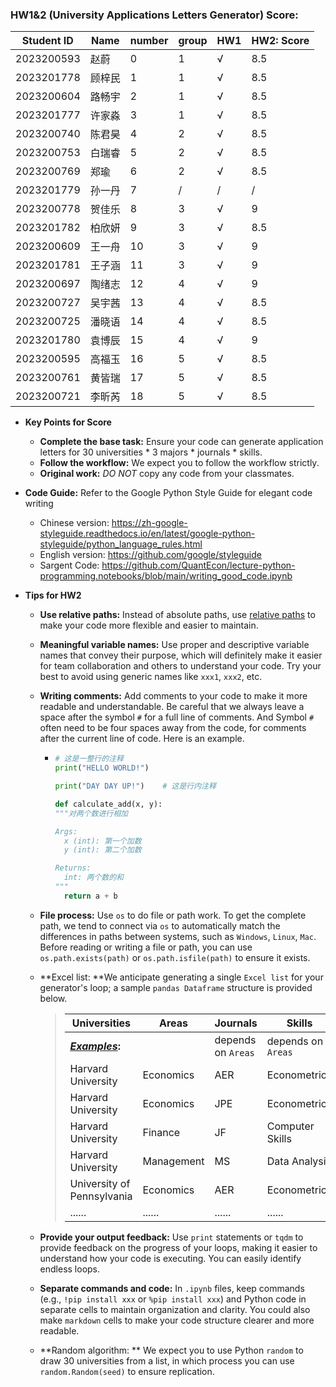 ### HW1&2 (University Applications Letters Generator) Score: 




| Student ID | Name   | number | group | HW1  | HW2: Score |
| ---------- | ------ | ------ | ----- | ---- | ---------- |
| 2023200593 | 赵蔚   | 0      | 1     | √    | 8.5        |
| 2023201778 | 顾梓民 | 1      | 1     | √    | 8.5        |
| 2023200604 | 路畅宇 | 2      | 1     | √    | 8.5        |
| 2023201777 | 许家淼 | 3      | 1     | √    | 8.5        |
| 2023200740 | 陈君昊 | 4      | 2     | √    | 8.5        |
| 2023200753 | 白瑞睿 | 5      | 2     | √    | 8.5        |
| 2023200769 | 郑瑜   | 6      | 2     | √    | 8.5        |
| 2023201779 | 孙一丹 | 7      | /     | /    | /          |
| 2023200778 | 贺佳乐 | 8      | 3     | √    | 9          |
| 2023201782 | 柏欣妍 | 9      | 3     | √    | 8.5        |
| 2023200609 | 王一舟 | 10     | 3     | √    | 9          |
| 2023201781 | 王子涵 | 11     | 3     | √    | 9          |
| 2023200697 | 陶绪志 | 12     | 4     | √    | 9          |
| 2023200727 | 吴宇茜 | 13     | 4     | √    | 8.5        |
| 2023200725 | 潘晓语 | 14     | 4     | √    | 8.5        |
| 2023201780 | 袁博辰 | 15     | 4     | √    | 9          |
| 2023200595 | 高福玉 | 16     | 5     | √    | 8.5        |
| 2023200761 | 黄皆瑞 | 17     | 5     | √    | 8.5        |
| 2023200721 | 李昕芮 | 18     | 5     | √    | 8.5        |



- **Key Points for Score**

  - **Complete the base task:** Ensure your code can generate application letters for 30 universities * 3 majors * journals * skills.
  - **Follow the workflow:** We expect you to follow the workflow strictly.
  - **Original work:** *DO NOT* copy any code from your classmates.

- **Code Guide:** Refer to the Google Python Style Guide for elegant code writing

  - Chinese version: https://zh-google-styleguide.readthedocs.io/en/latest/google-python-styleguide/python_language_rules.html
  - English version: https://github.com/google/styleguide
  - Sargent Code: https://github.com/QuantEcon/lecture-python-programming.notebooks/blob/main/writing_good_code.ipynb

- **Tips for HW2**

  - **Use relative paths:** Instead of absolute paths, use <u>relative paths</u> to make your code more flexible and easier to maintain.

  - **Meaningful variable names:** Use proper and descriptive variable names that convey their purpose, which will definitely make it easier for team collaboration and others to understand your code. Try your best to avoid using generic names like `xxx1`, `xxx2`, etc.

  - **Writing comments:** Add comments to your code to make it more readable and understandable. Be careful that we always leave a space after the symbol `#` for a full line of comments. And Symbol `#` often need to be four spaces away from the code, for comments after the current line of code. Here is an example.

    - ```python
      # 这是一整行的注释
      print("HELLO WORLD!")
      
      print("DAY DAY UP!")    # 这是行内注释
      
      def calculate_add(x, y):
      """对两个数进行相加
      
      Args:
      	x (int): 第一个加数
      	y (int): 第二个加数
      
      Returns:
      	int: 两个数的和
      """
      	return a + b
      ```

  - **File process:** Use `os` to do file or path work. To get the complete path, we tend to connect via `os` to automatically match the differences in paths between systems, such as `Windows`, `Linux`, `Mac`. Before reading or writing a file or path, you can use `os.path.exists(path)` or `os.path.isfile(path)` to ensure it exists.

  - **Excel list: **We anticipate generating a single `Excel list` for your generator's loop; a sample `pandas Dataframe` structure is provided below.

    >| **Universities**           | **Areas**  | **Journals**       | **Skills**         |
    >| -------------------------- | ---------- | ------------------ | ------------------ |
    >| ***<u>Examples</u>*:**     |            | depends on `Areas` | depends on `Areas` |
    >| Harvard University         | Economics  | AER                | Econometrics       |
    >| Harvard University         | Economics  | JPE                | Econometrics       |
    >| Harvard University         | Finance    | JF                 | Computer Skills    |
    >| Harvard University         | Management | MS                 | Data Analysis      |
    >| University of Pennsylvania | Economics  | AER                | Econometrics       |
    >| ......                     | ......     | ......             | ......             |
  
  - **Provide your output feedback:** Use `print` statements or `tqdm` to provide feedback on the progress of your loops, making it easier to understand how your code is executing. You can easily identify endless loops.
  
  - **Separate commands and code:** In `.ipynb` files, keep commands (e.g., `!pip install xxx` or `%pip install xxx`) and Python code in separate cells to maintain organization and clarity. You could also make `markdown` cells to make your code structure clearer and more readable.
  
  - **Random algorithm: ** We expect you to use Python `random` to draw 30 universities from a list, in which process you can use `random.Random(seed)` to ensure replication.
